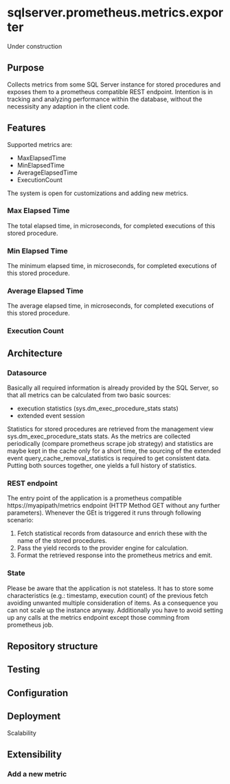 # sqlserver.prometheus.metrics.exporter

Under construction

## Purpose
Collects metrics from some SQL Server instance for stored procedures and exposes them to a prometheus compatible REST endpoint.
Intention is in tracking and analyzing performance within the database, without the necessisity any adaption in the client code.  

## Features
Supported metrics are:
* MaxElapsedTime 
* MinElapsedTime
* AverageElapsedTime
* ExecutionCount

The system is open for customizations and adding new metrics.

### Max Elapsed Time
The total elapsed time, in microseconds, for completed executions of this stored procedure.

### Min Elapsed Time
The minimum elapsed time, in microseconds, for completed executions of this stored procedure.

### Average Elapsed Time
The average elapsed time, in microseconds, for completed executions of this stored procedure.

### Execution Count

## Architecture

### Datasource
Basically all required information is already provided by the SQL Server, so that all metrics can be calculated from two basic sources:
* execution statistics (sys.dm_exec_procedure_stats stats)
* extended event session

Statistics for stored procedures are retrieved from the management view sys.dm_exec_procedure_stats stats. As the metrics are collected periodically (compare prometheus scrape job strategy) and statistics are maybe kept in the cache only for a short time, the sourcing of the extended event query_cache_removal_statistics is required to get consistent data. Putting both sources together, one yields a full history of statistics. 

### REST endpoint
The entry point of the application is a prometheus compatible https://myapipath/metrics endpoint (HTTP Method GET without any further parameters). Whenever the GEt is triggered it runs through following scenario:
1. Fetch statistical records from datasource and enrich these with the name of the stored procedures.
2. Pass the yield records to the provider engine for calculation.
3. Format the retrieved response into the prometheus metrics and emit.

### State
Please be aware that the application is not stateless. It has to store some characteristics (e.g.: timestamp, execution count) of the previous fetch avoiding unwanted multiple consideration of items. As a consequence you can not scale up the instance anyway. Additionally you have to avoid setting up any calls at the metrics endpoint except those comming from prometheus job.
## Repository structure

## Testing

## Configuration

## Deployment
Scalability
## Extensibility

### Add a new metric
